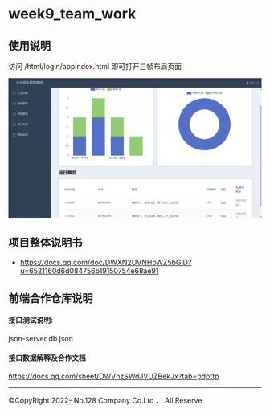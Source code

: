 # week9_team_work
## 使用说明
访问 /html/login/appindex.html  即可打开三帧布局页面

![img.png](img.png)

## 项目整体说明书
- https://docs.qq.com/doc/DWXN2UVNHbWZ5bGlD?u=6521160d6d084756b19150754e68ae91

## 前端合作仓库说明
####  接口测试说明: 
json-server db.json

#### 接口数据解释及合作文档
https://docs.qq.com/sheet/DWVhzSWdJVUZBekJx?tab=pdpttp

 

 

-----
©CopyRight 2022-   No.128 Company Co.Ltd ， All Reserve